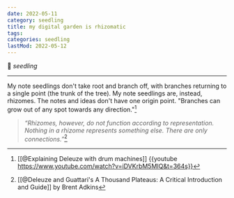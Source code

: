 ```yaml
---
date: 2022-05-11
category: seedling
title: my digital garden is rhizomatic
tags:
categories: seedling
lastMod: 2022-05-12
---
```

🌱 *seedling*

-----

My note seedlings don't take root and branch off, with branches returning to a single point (the trunk of the tree). My note seedlings are, instead, rhizomes. The notes and ideas don't have one origin point. "Branches can grow out of any spot towards any direction."[^1]

[^1]: [[@Explaining Deleuze with drum machines]] {{youtube https://www.youtube.com/watch?v=iDVKrbM5MIQ&t=364s}}

> *“Rhizomes, however, do not function according to representation. Nothing in a rhizome represents something else. There are only connections.”*[^2]

[^2]: [[@Deleuze and Guattari's A Thousand Plateaus: A Critical Introduction and Guide]] by Brent Adkins
